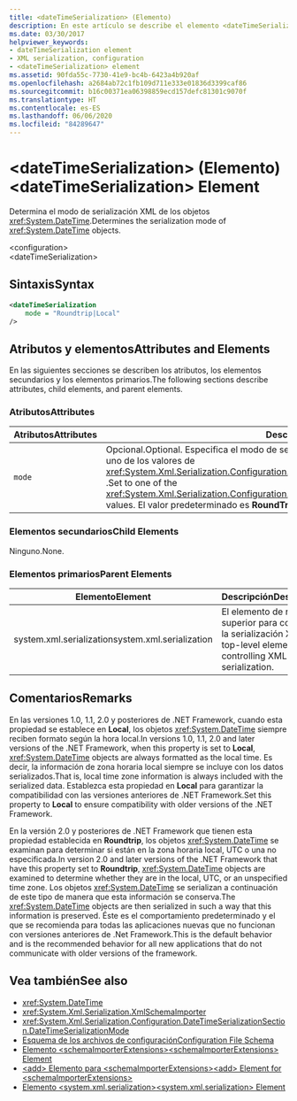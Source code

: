 ```yaml
---
title: <dateTimeSerialization> (Elemento)
description: En este artículo se describe el elemento <dateTimeSerialization>, que determina el modo de serialización de los objetos DateTime.
ms.date: 03/30/2017
helpviewer_keywords:
- dateTimeSerialization element
- XML serialization, configuration
- <dateTimeSerialization> element
ms.assetid: 90fda55c-7730-41e9-bc4b-6423a4b920af
ms.openlocfilehash: a2684ab72c1fb109d711e333e01836d3399caf86
ms.sourcegitcommit: b16c00371ea06398859ecd157defc81301c9070f
ms.translationtype: HT
ms.contentlocale: es-ES
ms.lasthandoff: 06/06/2020
ms.locfileid: "84289647"
---
```

# <a name="datetimeserialization-element"></a><span data-ttu-id="a889f-103">\<dateTimeSerialization> (Elemento)</span><span class="sxs-lookup"><span data-stu-id="a889f-103">\<dateTimeSerialization> Element</span></span>
<span data-ttu-id="a889f-104">Determina el modo de serialización XML de los objetos <xref:System.DateTime>.</span><span class="sxs-lookup"><span data-stu-id="a889f-104">Determines the serialization mode of <xref:System.DateTime> objects.</span></span>  
  
 \<configuration>  
\<dateTimeSerialization>  
  
## <a name="syntax"></a><span data-ttu-id="a889f-105">Sintaxis</span><span class="sxs-lookup"><span data-stu-id="a889f-105">Syntax</span></span>  
  
```xml  
<dateTimeSerialization  
    mode = "Roundtrip|Local"  
/>  
```  
  
## <a name="attributes-and-elements"></a><span data-ttu-id="a889f-106">Atributos y elementos</span><span class="sxs-lookup"><span data-stu-id="a889f-106">Attributes and Elements</span></span>  
 <span data-ttu-id="a889f-107">En las siguientes secciones se describen los atributos, los elementos secundarios y los elementos primarios.</span><span class="sxs-lookup"><span data-stu-id="a889f-107">The following sections describe attributes, child elements, and parent elements.</span></span>  
  
### <a name="attributes"></a><span data-ttu-id="a889f-108">Atributos</span><span class="sxs-lookup"><span data-stu-id="a889f-108">Attributes</span></span>  
  
|<span data-ttu-id="a889f-109">Atributos</span><span class="sxs-lookup"><span data-stu-id="a889f-109">Attributes</span></span>|<span data-ttu-id="a889f-110">Descripción</span><span class="sxs-lookup"><span data-stu-id="a889f-110">Description</span></span>|  
|----------------|-----------------|  
|`mode`|<span data-ttu-id="a889f-111">Opcional.</span><span class="sxs-lookup"><span data-stu-id="a889f-111">Optional.</span></span> <span data-ttu-id="a889f-112">Especifica el modo de serialización.</span><span class="sxs-lookup"><span data-stu-id="a889f-112">Specifies the serialization mode.</span></span> <span data-ttu-id="a889f-113">Establece uno de los valores de <xref:System.Xml.Serialization.Configuration.DateTimeSerializationSection.DateTimeSerializationMode> .</span><span class="sxs-lookup"><span data-stu-id="a889f-113">Set to one of the <xref:System.Xml.Serialization.Configuration.DateTimeSerializationSection.DateTimeSerializationMode> values.</span></span> <span data-ttu-id="a889f-114">El valor predeterminado es **RoundTrip**.</span><span class="sxs-lookup"><span data-stu-id="a889f-114">The default is **RoundTrip**.</span></span>|  
  
### <a name="child-elements"></a><span data-ttu-id="a889f-115">Elementos secundarios</span><span class="sxs-lookup"><span data-stu-id="a889f-115">Child Elements</span></span>  
 <span data-ttu-id="a889f-116">Ninguno.</span><span class="sxs-lookup"><span data-stu-id="a889f-116">None.</span></span>  
  
### <a name="parent-elements"></a><span data-ttu-id="a889f-117">Elementos primarios</span><span class="sxs-lookup"><span data-stu-id="a889f-117">Parent Elements</span></span>  
  
|<span data-ttu-id="a889f-118">Elemento</span><span class="sxs-lookup"><span data-stu-id="a889f-118">Element</span></span>|<span data-ttu-id="a889f-119">Descripción</span><span class="sxs-lookup"><span data-stu-id="a889f-119">Description</span></span>|  
|-------------|-----------------|  
|<span data-ttu-id="a889f-120">system.xml.serialization</span><span class="sxs-lookup"><span data-stu-id="a889f-120">system.xml.serialization</span></span>|<span data-ttu-id="a889f-121">El elemento de nivel superior para controlar la serialización XML.</span><span class="sxs-lookup"><span data-stu-id="a889f-121">The top-level element for controlling XML serialization.</span></span>|  
  
## <a name="remarks"></a><span data-ttu-id="a889f-122">Comentarios</span><span class="sxs-lookup"><span data-stu-id="a889f-122">Remarks</span></span>  
 <span data-ttu-id="a889f-123">En las versiones 1.0, 1.1, 2.0 y posteriores de .NET Framework, cuando esta propiedad se establece en **Local**, los objetos <xref:System.DateTime> siempre reciben formato según la hora local.</span><span class="sxs-lookup"><span data-stu-id="a889f-123">In versions 1.0, 1.1, 2.0 and later versions of the .NET Framework, when this property is set to **Local**, <xref:System.DateTime> objects are always formatted as the local time.</span></span> <span data-ttu-id="a889f-124">Es decir, la información de zona horaria local siempre se incluye con los datos serializados.</span><span class="sxs-lookup"><span data-stu-id="a889f-124">That is, local time zone information is always included with the serialized data.</span></span> <span data-ttu-id="a889f-125">Establezca esta propiedad en **Local** para garantizar la compatibilidad con las versiones anteriores de .NET Framework.</span><span class="sxs-lookup"><span data-stu-id="a889f-125">Set this property to **Local** to ensure compatibility with older versions of the .NET Framework.</span></span>  
  
 <span data-ttu-id="a889f-126">En la versión 2.0 y posteriores de .NET Framework que tienen esta propiedad establecida en **Roundtrip**, los objetos <xref:System.DateTime> se examinan para determinar si están en la zona horaria local, UTC o una no especificada.</span><span class="sxs-lookup"><span data-stu-id="a889f-126">In version 2.0 and later versions of the .NET Framework that have this property set to **Roundtrip**, <xref:System.DateTime> objects are examined to determine whether they are in the local, UTC, or an unspecified time zone.</span></span> <span data-ttu-id="a889f-127">Los objetos <xref:System.DateTime> se serializan a continuación de este tipo de manera que esta información se conserva.</span><span class="sxs-lookup"><span data-stu-id="a889f-127">The <xref:System.DateTime> objects are then serialized in such a way that this information is preserved.</span></span> <span data-ttu-id="a889f-128">Éste es el comportamiento predeterminado y el que se recomienda para todas las aplicaciones nuevas que no funcionan con versiones anteriores de .Net Framework.</span><span class="sxs-lookup"><span data-stu-id="a889f-128">This is the default behavior and is the recommended behavior for all new applications that do not communicate with older versions of the framework.</span></span>  
  
## <a name="see-also"></a><span data-ttu-id="a889f-129">Vea también</span><span class="sxs-lookup"><span data-stu-id="a889f-129">See also</span></span>

- <xref:System.DateTime>
- <xref:System.Xml.Serialization.XmlSchemaImporter>
- <xref:System.Xml.Serialization.Configuration.DateTimeSerializationSection.DateTimeSerializationMode>
- [<span data-ttu-id="a889f-130">Esquema de los archivos de configuración</span><span class="sxs-lookup"><span data-stu-id="a889f-130">Configuration File Schema</span></span>](../../framework/configure-apps/file-schema/index.md)
- [<span data-ttu-id="a889f-131">Elemento \<schemaImporterExtensions></span><span class="sxs-lookup"><span data-stu-id="a889f-131">\<schemaImporterExtensions> Element</span></span>](schemaimporterextensions-element.md)
- [<span data-ttu-id="a889f-132">\<add> Elemento para \<schemaImporterExtensions></span><span class="sxs-lookup"><span data-stu-id="a889f-132">\<add> Element for \<schemaImporterExtensions></span></span>](add-element-for-schemaimporterextensions.md)
- [<span data-ttu-id="a889f-133">Elemento \<system.xml.serialization></span><span class="sxs-lookup"><span data-stu-id="a889f-133">\<system.xml.serialization> Element</span></span>](system-xml-serialization-element.md)
